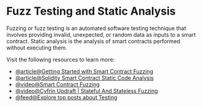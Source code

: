# Fuzz Testing and Static Analysis

Fuzzing or fuzz testing is an automated software testing technique that involves providing invalid, unexpected, or random data as inputs to a smart contract. Static analysis is the analysis of smart contracts performed without executing them.

Visit the following resources to learn more:

- [@article@Getting Started with Smart Contract Fuzzing](https://www.immunebytes.com/blog/getting-started-with-smart-contract-fuzzing/)
- [@article@Solidity Smart Contract Static Code Analysis](https://lightrains.com/blogs/solidity-static-analysis-tools/#static-code-analysis)
- [@video@Smart Contract Fuzzing](https://youtu.be/LRyyNzrqgOc)
- [@video@Cyfrin Updraft | Stateful And Stateless Fuzzing](https://updraft.cyfrin.io/courses/security/tswap/stateful-and-stateless-fuzzing)
- [@feed@Explore top posts about Testing](https://app.daily.dev/tags/testing?ref=roadmapsh)

